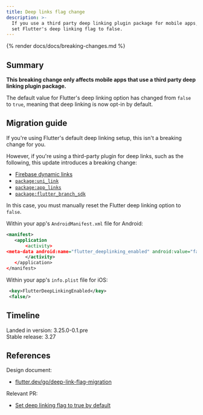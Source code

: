 ```yaml
---
title: Deep links flag change
description: >-
  If you use a third party deep linking plugin package for mobile apps,
  set Flutter's deep linking flag to false.
---
```


{% render docs/docs/breaking-changes.md %}

## Summary

**This breaking change only affects mobile apps that
use a third party deep linking plugin package.**

The default value for Flutter's deep linking option has changed from
`false` to `true`, meaning that deep linking is now opt-in by default.

## Migration guide

If you're using Flutter's default deep linking setup,
this isn't a breaking change for you.

However, if you're using a third-party plugin for deep links,
such as the following, this update introduces a breaking change:

- [Firebase dynamic links](https://firebase.google.com/docs/dynamic-links)
- [`package:uni_link`]({{site.pub-pkg}}/uni_links)
- [`package:app_links`]({{site.pub-pkg}}/app_links)
- [`package:flutter_branch_sdk`]({{site.pub-pkg}}/flutter_branch_sdk)

In this case, you must manually reset the
Flutter deep linking option to `false`.

Within your app's `AndroidManifest.xml` file for Android:

```xml title="AndroidManifest.xml" highlightLines=4
<manifest>
   <application
       <activity>
<meta-data android:name="flutter_deeplinking_enabled" android:value="false" />
       </activity>
   </application>
</manifest>
```

Within your app's `info.plist` file for iOS:

```xml title="info.plist"
 <key>FlutterDeepLinkingEnabled</key>
 <false/>
```

## Timeline

Landed in version: 3.25.0-0.1.pre<br>
Stable release: 3.27

## References

Design document:

- [flutter.dev/go/deep-link-flag-migration]({{site.main-url}}/go/deep-link-flag-migration)

Relevant PR:

* [Set deep linking flag to true by default]({{site.github}}/flutter/engine/pull/52350)
